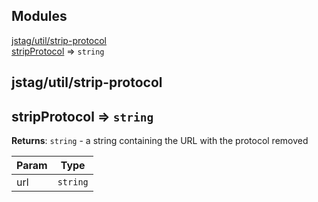 ## Modules

<dl>
<dt><a href="#module_jstag/util/strip-protocol">jstag/util/strip-protocol</a></dt>
<dd></dd>
<dt><a href="#module_stripProtocol">stripProtocol</a> ⇒ <code>string</code></dt>
<dd></dd>
</dl>

<a name="module_jstag/util/strip-protocol"></a>

## jstag/util/strip-protocol
<a name="module_stripProtocol"></a>

## stripProtocol ⇒ <code>string</code>
**Returns**: <code>string</code> - a string containing the URL with the protocol removed  

| Param | Type |
| --- | --- |
| url | <code>string</code> | 

